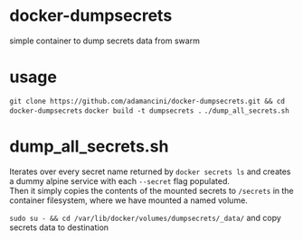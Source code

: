 # docker-dumpsecrets
simple container to dump secrets data from swarm


# usage

```git clone https://github.com/adamancini/docker-dumpsecrets.git && cd docker-dumpsecrets```
```docker build -t dumpsecrets .```
```./dump_all_secrets.sh```

# dump_all_secrets.sh
Iterates over every secret name returned by `docker secrets ls` and creates a dummy alpine service with each `--secret` flag populated.  
Then it simply copies the contents of the mounted secrets to `/secrets` in the container filesystem, where we have mounted a named volume.

`sudo su - && cd /var/lib/docker/volumes/dumpsecrets/_data/` and copy secrets data to destination
